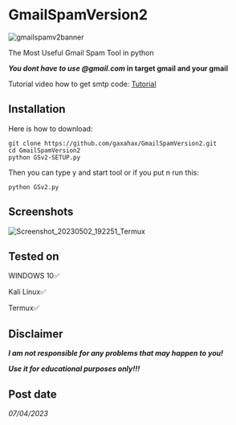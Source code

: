 # GmailSpamVersion2

![gmailspamv2banner](https://github.com/gaxahax/GmailSpamVersion2/assets/119358021/3b94229e-602c-4cc2-a442-8754bb4d15a4)

The  Most Useful Gmail Spam Tool in python

**_You dont have to use @gmail.com_ in target gmail and your gmail**

Tutorial video how to get smtp code: 
[Tutorial](https://youtu.be/1YXVdyVuFGA)

## Installation
Here is how to download:
```
git clone https://github.com/gaxahax/GmailSpamVersion2.git
cd GmailSpamVersion2
python GSv2-SETUP.py
```
Then you can type y and start tool or if you put n run this:
```
python GSv2.py 
```

## Screenshots
![Screenshot_20230502_192251_Termux](https://user-images.githubusercontent.com/119358021/235750033-2b9e2eaf-38d8-4163-9178-9ff4b5eb48b6.jpg)

## Tested on
WINDOWS 10✅

Kali Linux✅

Termux✅

## Disclaimer
***I am not responsible for any problems that may happen to you!***

***Use it for educational purposes only!!!***

## Post date
_07/04/2023_
